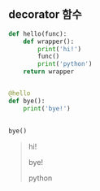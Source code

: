 ## decorator 함수



```python
def hello(func):
    def wrapper():
        print('hi!')
        func()
        print('python')
    return wrapper


@hello
def bye():
    print('bye!')
    
    
bye()
```

>hi!
>
>bye!
>
>python